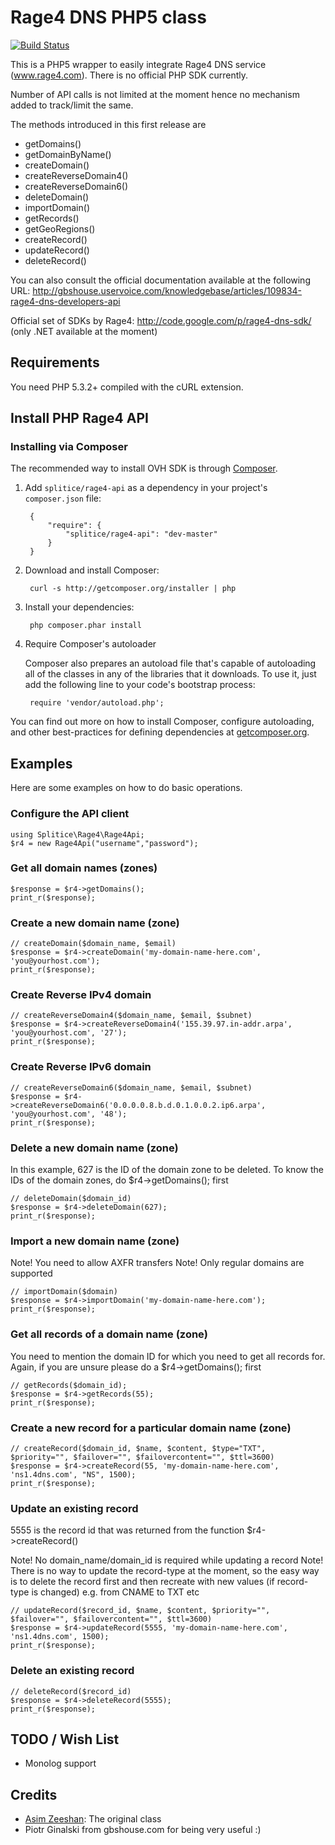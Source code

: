 Rage4 DNS PHP5 class
====================

[![Build Status](https://travis-ci.org/splitice/php-rage4-dns.svg)](https://travis-ci.org/splitice/php-rage4-dns)

This is a PHP5 wrapper to easily integrate Rage4 DNS service (www.rage4.com). There is no official PHP SDK currently.

Number of API calls is not limited at the moment hence no mechanism added to track/limit the same.

The methods introduced in this first release are
- getDomains()
- getDomainByName()
- createDomain()
- createReverseDomain4()
- createReverseDomain6()
- deleteDomain()
- importDomain()
- getRecords()
- getGeoRegions()
- createRecord()
- updateRecord()
- deleteRecord()

You can also consult the official documentation available at the following URL:
http://gbshouse.uservoice.com/knowledgebase/articles/109834-rage4-dns-developers-api

Official set of SDKs by Rage4: http://code.google.com/p/rage4-dns-sdk/ (only .NET available at the moment)

## Requirements
You need PHP 5.3.2+ compiled with the cURL extension.

## Install PHP Rage4 API
### Installing via Composer

The recommended way to install OVH SDK is through [Composer](http://getcomposer.org).

1. Add ``splitice/rage4-api`` as a dependency in your project's ``composer.json`` file:

        {
            "require": {
                "splitice/rage4-api": "dev-master"
            }
        }

2. Download and install Composer:

        curl -s http://getcomposer.org/installer | php

3. Install your dependencies:

        php composer.phar install

4. Require Composer's autoloader

    Composer also prepares an autoload file that's capable of autoloading all of the classes in any of the libraries that it downloads. To use it, just add the following line to your code's bootstrap process:

        require 'vendor/autoload.php';

You can find out more on how to install Composer, configure autoloading, and other best-practices for defining dependencies at [getcomposer.org](http://getcomposer.org).

## Examples

Here are some examples on how to do basic operations.

### Configure the API client
```
using Splitice\Rage4\Rage4Api;
$r4 = new Rage4Api("username","password");
```

### Get all domain names (zones)

	$response = $r4->getDomains();
	print_r($response);
    
### Create a new domain name (zone)

	// createDomain($domain_name, $email)
	$response = $r4->createDomain('my-domain-name-here.com', 'you@yourhost.com');
	print_r($response);

### Create Reverse IPv4 domain

	// createReverseDomain4($domain_name, $email, $subnet)
	$response = $r4->createReverseDomain4('155.39.97.in-addr.arpa', 'you@yourhost.com', '27');
	print_r($response);

### Create Reverse IPv6 domain

	// createReverseDomain6($domain_name, $email, $subnet)
	$response = $r4->createReverseDomain6('0.0.0.0.8.b.d.0.1.0.0.2.ip6.arpa', 'you@yourhost.com', '48');
	print_r($response);

### Delete a new domain name (zone)

In this example, 627 is the ID of the domain zone to be deleted. To know the IDs of the domain zones, do $r4->getDomains(); first

	// deleteDomain($domain_id)
	$response = $r4->deleteDomain(627);
	print_r($response);

### Import a new domain name (zone)

Note! You need to allow AXFR transfers
Note! Only regular domains are supported
        
	// importDomain($domain)
	$response = $r4->importDomain('my-domain-name-here.com');
	print_r($response);

### Get all records of a domain name (zone)

You need to mention the domain ID for which you need to get all records for. Again, if you are unsure please do a $r4->getDomains(); first

	// getRecords($domain_id);
	$response = $r4->getRecords(55);
	print_r($response);

### Create a new record for a particular domain name (zone)

	// createRecord($domain_id, $name, $content, $type="TXT", $priority="", $failover="", $failovercontent="", $ttl=3600)
	$response = $r4->createRecord(55, 'my-domain-name-here.com', 'ns1.4dns.com', "NS", 1500);
	print_r($response);

### Update an existing record

5555 is the record id that was returned from the function $r4->createRecord()

Note! No domain_name/domain_id is required while updating a record
Note! There is no way to update the record-type at the moment, so the easy way is to delete the record first and then recreate with new values (if record-type is changed) e.g. from CNAME to TXT etc

	// updateRecord($record_id, $name, $content, $priority="", $failover="", $failovercontent="", $ttl=3600)
	$response = $r4->updateRecord(5555, 'my-domain-name-here.com', 'ns1.4dns.com', 1500);
	print_r($response);

### Delete an existing record

	// deleteRecord($record_id)
	$response = $r4->deleteRecord(5555);
	print_r($response);

## TODO / Wish List

- Monolog support
 
## Credits

- [Asim Zeeshan](https://github.com/asimzeeshan): The original class
- Piotr Ginalski from gbshouse.com for being very useful :)